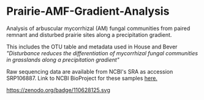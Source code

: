 # Prairie-AMF-Gradient-Analysis
Analysis of arbuscular mycorrhizal (AM) fungal communities from paired remnant and disturbed prairie sites along a precipitation gradient. 

This includes the OTU table and metadata used in House and Bever *"Disturbance reduces the differentiation of mycorrhizal fungal communities in grasslands along a precipitation gradient"*

Raw sequencing data are available from NCBI's SRA as accession SRP106887. Link to NCBI BioProject for these samples <a href = https://www.ncbi.nlm.nih.gov/bioproject/PRJNA385198>here. </a>

https://zenodo.org/badge/110628125.svg
